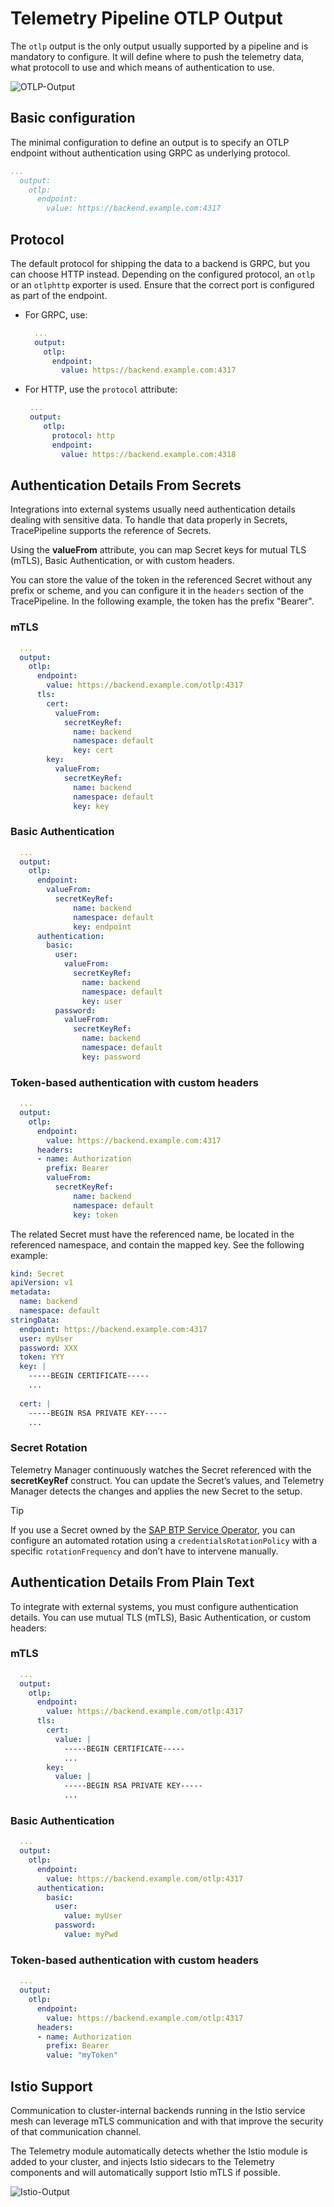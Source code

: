 # Telemetry Pipeline OTLP Output

The `otlp` output is the only output usually supported by a pipeline and is mandatory to configure. It will define where to push the telemetry data, what protocoll to use and which means of authentication to use.

![OTLP-Output](./../assets/otlp-output.drawio.svg)

## Basic configuration

The minimal configuration to define an output is to specify an OTLP endpoint without authentication using GRPC as underlying protocol.

```yaml
...
  output:
    otlp:
      endpoint:
        value: https://backend.example.com:4317
```

## Protocol

The default protocol for shipping the data to a backend is GRPC, but you can choose HTTP instead. Depending on the configured protocol, an `otlp` or an `otlphttp` exporter is used. Ensure that the correct port is configured as part of the endpoint.

- For GRPC, use:

  ```yaml
    ...
    output:
      otlp:
        endpoint:
          value: https://backend.example.com:4317
  ```

- For HTTP, use the `protocol` attribute:

  ```yaml
   ...
   output:
      otlp:
        protocol: http
        endpoint:
          value: https://backend.example.com:4318
  ```

## Authentication Details From Secrets

Integrations into external systems usually need authentication details dealing with sensitive data. To handle that data properly in Secrets, TracePipeline supports the reference of Secrets.

Using the **valueFrom** attribute, you can map Secret keys for mutual TLS (mTLS), Basic Authentication, or with custom headers.

You can store the value of the token in the referenced Secret without any prefix or scheme, and you can configure it in the `headers` section of the TracePipeline. In the following example, the token has the prefix "Bearer".

<!-- tabs:start -->

### **mTLS**

```yaml
  ...
  output:
    otlp:
      endpoint:
        value: https://backend.example.com/otlp:4317
      tls:
        cert:
          valueFrom:
            secretKeyRef:
              name: backend
              namespace: default
              key: cert
        key:
          valueFrom:
            secretKeyRef:
              name: backend
              namespace: default
              key: key
```

### **Basic Authentication**

```yaml
  ...
  output:
    otlp:
      endpoint:
        valueFrom:
          secretKeyRef:
              name: backend
              namespace: default
              key: endpoint
      authentication:
        basic:
          user:
            valueFrom:
              secretKeyRef:
                name: backend
                namespace: default
                key: user
          password:
            valueFrom:
              secretKeyRef:
                name: backend
                namespace: default
                key: password
```

### **Token-based authentication with custom headers**

```yaml
  ...
  output:
    otlp:
      endpoint:
        value: https://backend.example.com:4317
      headers:
      - name: Authorization
        prefix: Bearer
        valueFrom:
          secretKeyRef:
              name: backend
              namespace: default
              key: token
```

<!-- tabs:end -->

The related Secret must have the referenced name, be located in the referenced namespace, and contain the mapped key. See the following example:

```yaml
kind: Secret
apiVersion: v1
metadata:
  name: backend
  namespace: default
stringData:
  endpoint: https://backend.example.com:4317
  user: myUser
  password: XXX
  token: YYY
  key: |
    -----BEGIN CERTIFICATE-----
    ...
  
  cert: |
    -----BEGIN RSA PRIVATE KEY-----
    ...
```

### Secret Rotation

Telemetry Manager continuously watches the Secret referenced with the **secretKeyRef** construct. You can update the Secret’s values, and Telemetry Manager detects the changes and applies the new Secret to the setup.

> [!TIP]
> If you use a Secret owned by the [SAP BTP Service Operator](https://github.com/SAP/sap-btp-service-operator), you can configure an automated rotation using a `credentialsRotationPolicy` with a specific `rotationFrequency` and don’t have to intervene manually.

## Authentication Details From Plain Text

To integrate with external systems, you must configure authentication  details. You can use mutual TLS (mTLS), Basic Authentication, or custom headers:

<!-- tabs:start -->

### **mTLS**

```yaml
  ...
  output:
    otlp:
      endpoint:
        value: https://backend.example.com/otlp:4317
      tls:
        cert:
          value: |
            -----BEGIN CERTIFICATE-----
            ...
        key:
          value: |
            -----BEGIN RSA PRIVATE KEY-----
            ...
```

### **Basic Authentication**

```yaml
  ...
  output:
    otlp:
      endpoint:
        value: https://backend.example.com/otlp:4317
      authentication:
        basic:
          user:
            value: myUser
          password:
            value: myPwd
```

### **Token-based authentication with custom headers**

```yaml
  ...
  output:
    otlp:
      endpoint:
        value: https://backend.example.com/otlp:4317
      headers:
      - name: Authorization
        prefix: Bearer
        value: "myToken"
```

<!-- tabs:end -->

## Istio Support

Communication to cluster-internal backends running in the Istio service mesh can leverage mTLS communication and with that improve the security of that communication channel.

The Telemetry module automatically detects whether the Istio module is added to your cluster, and injects Istio sidecars to the Telemetry components and will automatically support Istio mTLS if possible.

![Istio-Output](./../assets/istio-output.drawio.svg)

